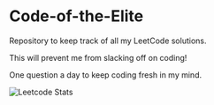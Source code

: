 # Code-of-the-Elite
Repository to keep track of all my LeetCode solutions.

This will prevent me from slacking off on coding!

One question a day to keep coding fresh in my mind.

![Leetcode Stats](https://leetcard.jacoblin.cool/M-A-S-H-E-D)

